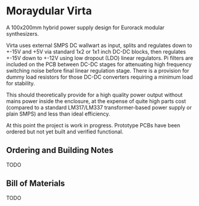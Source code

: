 # Moraydular Virta #

A 100x200mm hybrid power supply design for Eurorack modular synthesizers.

Virta uses external SMPS DC wallwart as input, splits and regulates down to +-15V and +5V via standard 1x2 or 1x1 inch DC-DC blocks, then regulates +-15V down to +-12V using low dropout (LDO) linear regulators. Pi filters are included on the PCB between DC-DC stages for attenuating high frequency switching noise before final linear regulation stage. There is a provision for dummy load resistors for those DC-DC converters requiring a minimum load for stability. 

This should theoretically provide for a high quality power output without mains power inside the enclosure, at the expense of quite high parts cost (compared to a standard LM317/LM337 transformer-based power supply or plain SMPS) and less than ideal efficiency. 

At this point the project is work in progress. Prototype PCBs have been ordered but not yet built and verified functional.

## Ordering and Building Notes ##

TODO

## Bill of Materials ##

TODO
